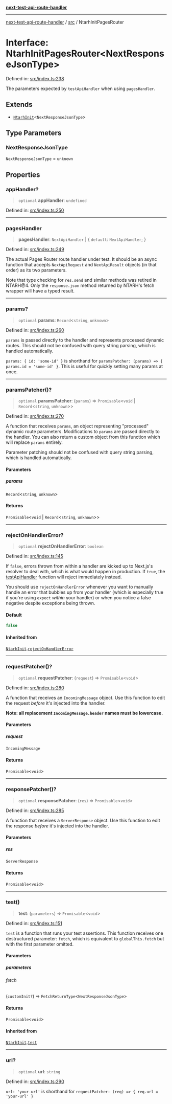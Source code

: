 [**next-test-api-route-handler**](../../README.md)

***

[next-test-api-route-handler](../../README.md) / [src](../README.md) / NtarhInitPagesRouter

# Interface: NtarhInitPagesRouter\<NextResponseJsonType\>

Defined in: [src/index.ts:238](https://github.com/Xunnamius/next-test-api-route-handler/blob/e9d6c65a2563c98f0367b0ff43cd7ea952acf10a/src/index.ts#L238)

The parameters expected by `testApiHandler` when using `pagesHandler`.

## Extends

- [`NtarhInit`](NtarhInit.md)\<`NextResponseJsonType`\>

## Type Parameters

### NextResponseJsonType

`NextResponseJsonType` = `unknown`

## Properties

### appHandler?

> `optional` **appHandler**: `undefined`

Defined in: [src/index.ts:250](https://github.com/Xunnamius/next-test-api-route-handler/blob/e9d6c65a2563c98f0367b0ff43cd7ea952acf10a/src/index.ts#L250)

***

### pagesHandler

> **pagesHandler**: `NextApiHandler` \| \{ `default`: `NextApiHandler`; \}

Defined in: [src/index.ts:249](https://github.com/Xunnamius/next-test-api-route-handler/blob/e9d6c65a2563c98f0367b0ff43cd7ea952acf10a/src/index.ts#L249)

The actual Pages Router route handler under test. It should be an async
function that accepts `NextApiRequest` and `NextApiResult` objects (in
that order) as its two parameters.

Note that type checking for `res.send` and similar methods was retired in
NTARH@4. Only the `response.json` method returned by NTARH's fetch wrapper
will have a typed result.

***

### params?

> `optional` **params**: `Record`\<`string`, `unknown`\>

Defined in: [src/index.ts:260](https://github.com/Xunnamius/next-test-api-route-handler/blob/e9d6c65a2563c98f0367b0ff43cd7ea952acf10a/src/index.ts#L260)

`params` is passed directly to the handler and represents processed dynamic
routes. This should not be confused with query string parsing, which is
handled automatically.

`params: { id: 'some-id' }` is shorthand for `paramsPatcher: (params) => {
params.id = 'some-id' }`. This is useful for quickly setting many params at
once.

***

### paramsPatcher()?

> `optional` **paramsPatcher**: (`params`) => `Promisable`\<`void` \| `Record`\<`string`, `unknown`\>\>

Defined in: [src/index.ts:270](https://github.com/Xunnamius/next-test-api-route-handler/blob/e9d6c65a2563c98f0367b0ff43cd7ea952acf10a/src/index.ts#L270)

A function that receives `params`, an object representing "processed"
dynamic route parameters. Modifications to `params` are passed directly to
the handler. You can also return a custom object from this function which
will replace `params` entirely.

Parameter patching should not be confused with query string parsing, which
is handled automatically.

#### Parameters

##### params

`Record`\<`string`, `unknown`\>

#### Returns

`Promisable`\<`void` \| `Record`\<`string`, `unknown`\>\>

***

### rejectOnHandlerError?

> `optional` **rejectOnHandlerError**: `boolean`

Defined in: [src/index.ts:145](https://github.com/Xunnamius/next-test-api-route-handler/blob/e9d6c65a2563c98f0367b0ff43cd7ea952acf10a/src/index.ts#L145)

If `false`, errors thrown from within a handler are kicked up to Next.js's
resolver to deal with, which is what would happen in production. If `true`,
the [testApiHandler](../functions/testApiHandler.md) function will reject immediately instead.

You should use `rejectOnHandlerError` whenever you want to manually handle
an error that bubbles up from your handler (which is especially true if
you're using `expect` _within_ your handler) or when you notice a false
negative despite exceptions being thrown.

#### Default

```ts
false
```

#### Inherited from

[`NtarhInit`](NtarhInit.md).[`rejectOnHandlerError`](NtarhInit.md#rejectonhandlererror)

***

### requestPatcher()?

> `optional` **requestPatcher**: (`request`) => `Promisable`\<`void`\>

Defined in: [src/index.ts:280](https://github.com/Xunnamius/next-test-api-route-handler/blob/e9d6c65a2563c98f0367b0ff43cd7ea952acf10a/src/index.ts#L280)

A function that receives an `IncomingMessage` object. Use this function
to edit the request _before_ it's injected into the handler.

**Note: all replacement `IncomingMessage.header` names must be
lowercase.**

#### Parameters

##### request

`IncomingMessage`

#### Returns

`Promisable`\<`void`\>

***

### responsePatcher()?

> `optional` **responsePatcher**: (`res`) => `Promisable`\<`void`\>

Defined in: [src/index.ts:285](https://github.com/Xunnamius/next-test-api-route-handler/blob/e9d6c65a2563c98f0367b0ff43cd7ea952acf10a/src/index.ts#L285)

A function that receives a `ServerResponse` object. Use this function
to edit the response _before_ it's injected into the handler.

#### Parameters

##### res

`ServerResponse`

#### Returns

`Promisable`\<`void`\>

***

### test()

> **test**: (`parameters`) => `Promisable`\<`void`\>

Defined in: [src/index.ts:151](https://github.com/Xunnamius/next-test-api-route-handler/blob/e9d6c65a2563c98f0367b0ff43cd7ea952acf10a/src/index.ts#L151)

`test` is a function that runs your test assertions. This function receives
one destructured parameter: `fetch`, which is equivalent to
`globalThis.fetch` but with the first parameter omitted.

#### Parameters

##### parameters

###### fetch

(`customInit?`) => `FetchReturnType`\<`NextResponseJsonType`\>

#### Returns

`Promisable`\<`void`\>

#### Inherited from

[`NtarhInit`](NtarhInit.md).[`test`](NtarhInit.md#test)

***

### url?

> `optional` **url**: `string`

Defined in: [src/index.ts:290](https://github.com/Xunnamius/next-test-api-route-handler/blob/e9d6c65a2563c98f0367b0ff43cd7ea952acf10a/src/index.ts#L290)

`url: 'your-url'` is shorthand for `requestPatcher: (req) => { req.url =
'your-url' }`
